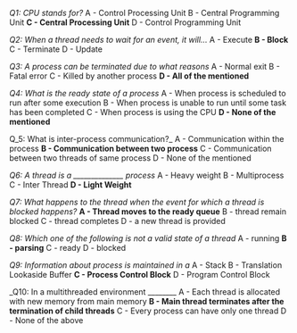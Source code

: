 _Q1: CPU stands for?_
A - Control Processing Unit
B - Central Programming Unit
**C - Central Processing Unit**
D - Control Programming Unit

_Q2: When a thread needs to wait for an event, it will..._
A - Execute
**B - Block**
C - Terminate
D - Update

_Q3: A process can be terminated due to what reasons_
A - Normal exit
B - Fatal error
C - Killed by another process
**D - All of the mentioned**

_Q4: What is the ready state of a process_
A - When process is scheduled to run after some execution
B - When process is unable to run until some task has been completed
C - When process is using the CPU
**D - None of the mentioned**

Q_5: What is inter-process communication?_
A - Communication within the process
**B - Communication between two process**
C - Communication between two threads of same process
D - None of the mentioned

_Q6: A thread is a ______________ process_
A - Heavy weight
B - Multiprocess
C - Inter Thread
**D - Light Weight**

_Q7: What happens to the thread when the event for which a thread is blocked happens?_
**A - Thread moves to the ready queue**
B - thread remain blocked
C - thread completes
D - a new thread is provided

_Q8: Which one of the following is not a valid state of a thread_
A - running
**B - parsing**
C - ready
D - blocked

_Q9: Information about process is maintained in a_
A - Stack
B - Translation Lookaside Buffer
**C - Process Control Block**
D - Program Control Block

_Q10: In a multithreaded environment ________
A - Each thread is allocated with new memory from main memory
**B - Main thread terminates after the termination of child threads**
C - Every process can have only one thread
D - None of the above
